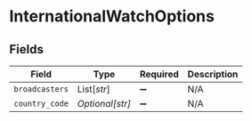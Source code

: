 # InternationalWatchOptions


## Fields

| Field              | Type               | Required           | Description        |
| ------------------ | ------------------ | ------------------ | ------------------ |
| `broadcasters`     | List[*str*]        | :heavy_minus_sign: | N/A                |
| `country_code`     | *Optional[str]*    | :heavy_minus_sign: | N/A                |
